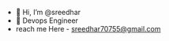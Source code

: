 - 👋 Hi, I’m @sreedhar
- 👀 Devops Engineer 
- reach me Here - sreedhar70755@gmail.com
<!---
sreedharm07/sreedharm07 is a ✨ special ✨ repository because its `README.md` (this file) appears on your GitHub profile.
You can click the Preview link to take a look at your changes.
--->
